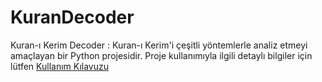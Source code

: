 # KuranDecoder
Kuran-ı Kerim Decoder : Kuran-ı Kerim'i çeşitli yöntemlerle analiz etmeyi amaçlayan bir Python projesidir.
Proje kullanımıyla ilgili detaylı bilgiler için lütfen [Kullanım Kılavuzu](REHBER.md)

